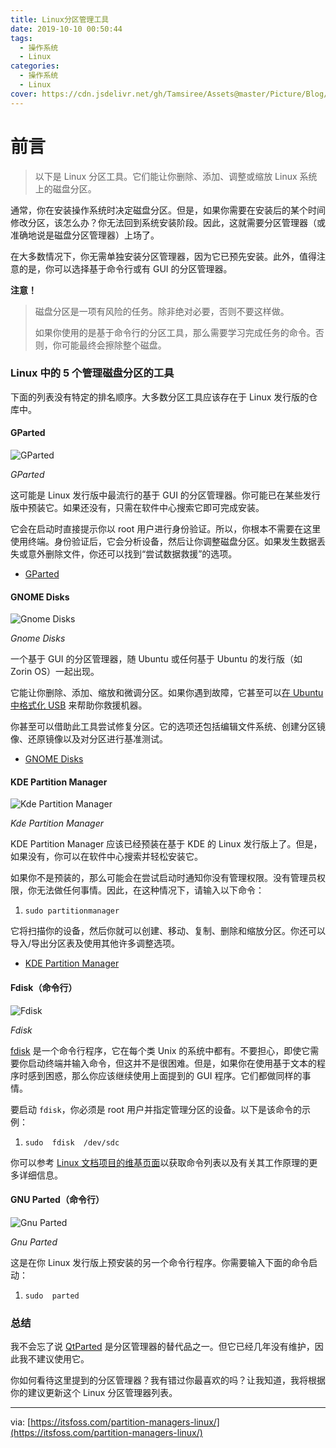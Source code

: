 ```yaml
---
title: Linux分区管理工具
date: 2019-10-10 00:50:44
tags:
  - 操作系统
  - Linux
categories:
  - 操作系统
  - Linux
cover: https://cdn.jsdelivr.net/gh/Tamsiree/Assets@master/Picture/Blog/Cover/suyajdgakhj.jpeg
---
```

# 前言
> 以下是 Linux 分区工具。它们能让你删除、添加、调整或缩放 Linux 系统上的磁盘分区。

通常，你在安装操作系统时决定磁盘分区。但是，如果你需要在安装后的某个时间修改分区，该怎么办？你无法回到系统安装阶段。因此，这就需要分区管理器（或准确地说是磁盘分区管理器）上场了。

在大多数情况下，你无需单独安装分区管理器，因为它已预先安装。此外，值得注意的是，你可以选择基于命令行或有 GUI 的分区管理器。

__注意！__

> 磁盘分区是一项有风险的任务。除非绝对必要，否则不要这样做。
> 
> 如果你使用的是基于命令行的分区工具，那么需要学习完成任务的命令。否则，你可能最终会擦除整个磁盘。

### Linux 中的 5 个管理磁盘分区的工具

下面的列表没有特定的排名顺序。大多数分区工具应该存在于 Linux 发行版的仓库中。

#### GParted

![GParted](https://img.linux.net.cn/data/attachment/album/201908/07/072137qjrg0rwigr4vwrmk.png)

_GParted_

这可能是 Linux 发行版中最流行的基于 GUI 的分区管理器。你可能已在某些发行版中预装它。如果还没有，只需在软件中心搜索它即可完成安装。

它会在启动时直接提示你以 root 用户进行身份验证。所以，你根本不需要在这里使用终端。身份验证后，它会分析设备，然后让你调整磁盘分区。如果发生数据丢失或意外删除文件，你还可以找到“尝试数据救援”的选项。

-   [GParted](https://gparted.org/)

#### GNOME Disks

![Gnome Disks](https://img.linux.net.cn/data/attachment/album/201908/07/072138ikfzztd1u33emt2t.png)

_Gnome Disks_

一个基于 GUI 的分区管理器，随 Ubuntu 或任何基于 Ubuntu 的发行版（如 Zorin OS）一起出现。

它能让你删除、添加、缩放和微调分区。如果你遇到故障，它甚至可以[在 Ubuntu 中格式化 USB](https://itsfoss.com/format-usb-drive-sd-card-ubuntu/) 来帮助你救援机器。

你甚至可以借助此工具尝试修复分区。它的选项还包括编辑文件系统、创建分区镜像、还原镜像以及对分区进行基准测试。

-   [GNOME Disks](https://wiki.gnome.org/Apps/Disks)

#### KDE Partition Manager

![Kde Partition Manager](https://img.linux.net.cn/data/attachment/album/201908/07/072139f17xi2724w7wmm44.jpg)

_Kde Partition Manager_

KDE Partition Manager 应该已经预装在基于 KDE 的 Linux 发行版上了。但是，如果没有，你可以在软件中心搜索并轻松安装它。

如果你不是预装的，那么可能会在尝试启动时通知你没有管理权限。没有管理员权限，你无法做任何事情。因此，在这种情况下，请输入以下命令：

1.  `sudo partitionmanager`

它将扫描你的设备，然后你就可以创建、移动、复制、删除和缩放分区。你还可以导入/导出分区表及使用其他许多调整选项。

-   [KDE Partition Manager](https://kde.org/applications/system/org.kde.partitionmanager)

#### Fdisk（命令行）

![Fdisk](https://img.linux.net.cn/data/attachment/album/201908/07/072140hnwjkbbnwmp69szr.jpg)

_Fdisk_

[fdisk](https://en.wikipedia.org/wiki/Fdisk) 是一个命令行程序，它在每个类 Unix 的系统中都有。不要担心，即使它需要你启动终端并输入命令，但这并不是很困难。但是，如果你在使用基于文本的程序时感到困惑，那么你应该继续使用上面提到的 GUI 程序。它们都做同样的事情。

要启动 `fdisk`，你必须是 root 用户并指定管理分区的设备。以下是该命令的示例：

1.  `sudo  fdisk  /dev/sdc`

你可以参考 [Linux 文档项目的维基页面](https://www.tldp.org/HOWTO/Partition/fdisk_partitioning.html)以获取命令列表以及有关其工作原理的更多详细信息。

#### GNU Parted（命令行）

![Gnu Parted](https://img.linux.net.cn/data/attachment/album/201908/07/072144he26tzptktkp4dll.png)

_Gnu Parted_

这是在你 Linux 发行版上预安装的另一个命令行程序。你需要输入下面的命令启动：

1.  `sudo  parted`

### 总结

我不会忘了说 [QtParted](http://qtparted.sourceforge.net/) 是分区管理器的替代品之一。但它已经几年没有维护，因此我不建议使用它。

你如何看待这里提到的分区管理器？我有错过你最喜欢的吗？让我知道，我将根据你的建议更新这个 Linux 分区管理器列表。

_ _ _

via: [https://itsfoss.com/partition-managers-linux/](https://itsfoss.com/partition-managers-linux/)

